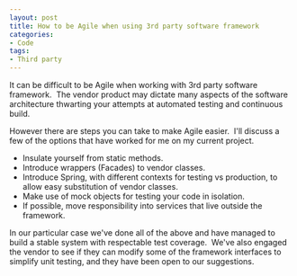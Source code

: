 ```yaml
---
layout: post
title: How to be Agile when using 3rd party software framework
categories:
- Code
tags:
- Third party
---
```


It can be difficult to be Agile when working with 3rd party software
framework.  The vendor product may dictate many aspects of the software
architecture thwarting your attempts at automated testing and continuous
build.

However there are steps you can take to make Agile easier.  I'll discuss a few
of the options that have worked for me on my current project.

  * Insulate yourself from static methods.
  * Introduce wrappers (Facades) to vendor classes.
  * Introduce Spring, with different contexts for testing vs production, to allow easy substitution of vendor classes.
  * Make use of mock objects for testing your code in isolation.
  * If possible, move responsibility into services that live outside the framework.

In our particular case we've done all of the above and have managed to build a
stable system with respectable test coverage.  We've also engaged the vendor
to see if they can modify some of the framework interfaces to simplify unit
testing, and they have been open to our suggestions.

